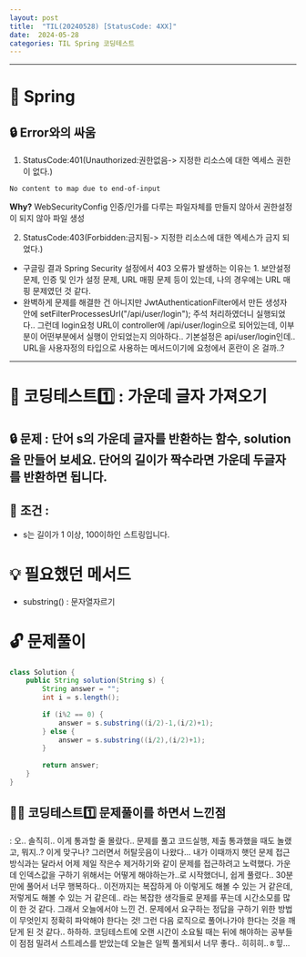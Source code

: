 ```yaml
---
layout: post
title:  "TIL(20240528) [StatusCode: 4XX]"
date:  2024-05-28
categories: TIL Spring 코딩테스트
---
```


---------------------------------------------------------------------

# 📌 Spring

## 🔒 Error와의 싸움
1) StatusCode:401(Unauthorized:권한없음-> 지정한 리소스에 대한 엑세스 권한이 없다.)
```
No content to map due to end-of-input
```
**Why?** WebSecurityConfig 인증/인가를 다루는 파일자체를 만들지 않아서 권한설정이 되지 않아 파일 생성

2) StatusCode:403(Forbidden:금지됨-> 지정한 리소스에 대한 엑세스가 금지 되었다.)
- 구글링 결과 Spring Security 설정에서 403 오류가 발생하는 이유는 1. 보안설정 문제, 인증 및 인가 설정 문제, URL 매핑 문제 등이 있는데, 나의 경우에는 URL 매핑 문제였던 것 같다.
- 완벽하게 문제를 해결한 건 아니지만 JwtAuthenticationFilter에서 만든 생성자 안에 setFilterProcessesUrl("/api/user/login"); 주석 처리하였더니 실행되었다.. 그런데 login요청 URL이 controller에 /api/user/login으로 되어있는데,
이부분이 어떤부분에서 실행이 안되었는지 의아하다.. 기본설정은 api/user/login인데.. URL을 사용자정의 타입으로 사용하는 메서드이기에 요청에서 혼란이 온 걸까..?


---------------------------------------------------------------------

# 📌 코딩테스트1️⃣ : 가운데 글자 가져오기


## 🔒 문제 : 단어 s의 가운데 글자를 반환하는 함수, solution을 만들어 보세요. 단어의 길이가 짝수라면 가운데 두글자를 반환하면 됩니다.

## 🚫 조건 : 
- s는 길이가 1 이상, 100이하인 스트링입니다.

# 💡 필요했던 메서드
- substring() : 문자열자르기

# 🔓 문제풀이

```java
class Solution {
    public String solution(String s) {
        String answer = "";
        int i = s.length();
        
        if (i%2 == 0) { 
            answer = s.substring((i/2)-1,(i/2)+1);
        } else {
            answer = s.substring((i/2),(i/2)+1);
        }
        
        return answer;
    }
}

```

## 🤷‍♀️ 코딩테스트1️⃣ 문제풀이를 하면서 느낀점
: 오.. 솔직히.. 이게 통과할 줄 몰랐다.. 문제를 풀고 코드실행, 제출 통과했을 때도 놀랬고, 뭐지..?
이게 맞구나? 그러면서 허탈웃음이 나왔다... 내가 이때까지 햇던 문제 접근방식과는 달라서
어제 제일 작은수 제거하기와 같이 문제를 접근하려고 노력했다. 가운데 인덱스값을 구하기 위해서는 어떻게
해야하는가..로 시작했더니, 쉽게 풀렸다.. 30분만에 풀어서 너무 행복하다.. 이전까지는 복잡하게
아 이렇게도 해볼 수 있는 거 같은데, 저렇게도 해볼 수 있는 거 같은데.. 라는 복잡한 생각들로 문제를 푸는데
시간소모를 많이 한 것 같다. 그래서 오늘에서야 느낀 건.
문제에서 요구하는 정답을 구하기 위한 방법이 무엇인지 정확히 파악해야 한다는 것! 그런 다음 로직으로 풀어나가야 한다는 것을 깨닫게 된 것 같다.. 하하하.   코딩테스트에 오랜 시간이 소요될 때는
뒤에 해야하는 공부들이 점점 밀려서 스트레스를 받았는데 오늘은 일찍 풀게되서 너무 좋다.. 히히히..ㅎ힣...





